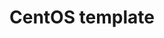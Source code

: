 ---
lang: en
layout: doc
redirect_from:
- /doc/templates/centos/
redirect_to: https://forum.qubes-os.org/t/19006
ref: 81
title: CentOS template
---